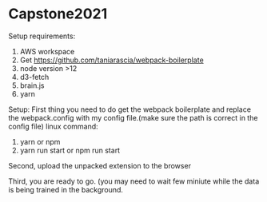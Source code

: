 # Capstone2021
Setup requirements:
1. AWS workspace
2. Get https://github.com/taniarascia/webpack-boilerplate
3. node version >12
4. d3-fetch
5. brain.js
6. yarn

Setup:
First thing you need to do get the webpack boilerplate and replace the webpack.config with my config file.(make sure the path is correct in the config file)
linux command: 
1. yarn or npm
2. yarn run start or npm run start

Second, upload  the unpacked extension to the browser

Third, you are ready to go. (you may need to wait few miniute while the data is being trained in the background.
